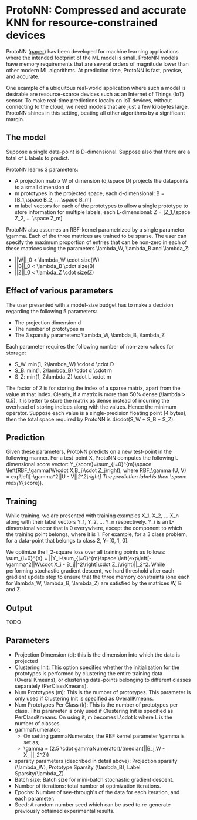 # ProtoNN: Compressed and accurate KNN for resource-constrained devices

ProtoNN ([paper](http://manikvarma.org/pubs/gupta17.pdf)) has been developed for machine learning applications where the intended footprint of the ML model is small. ProtoNN models have memory requirements that are several orders of magnitude lower than other modern ML algorithms. At prediction time, ProtoNN is fast, precise, and accurate. 

One example of a ubiquitous real-world application where such a model is desirable are resource-scarce devices such as an Internet of Things (IoT) sensor. To make real-time predictions locally on IoT devices, without connecting to the cloud, we need models that are just a few kilobytes large. ProtoNN shines in this setting, beating all other algorithms by a significant margin. 

## The model
Suppose a single data-point is D-dimensional. Suppose also that there are a total of L labels to predict. 

ProtoNN learns 3 parameters:
- A projection matrix W of dimension (d,\space D) projects the datapoints to a small dimension d
- m prototypes in the projected space, each d-dimensional: B = [B_1,\space B_2, ... \space B_m]
- m label vectors for each of the prototypes to allow a single prototype to store information for multiple labels, each L-dimensional: Z = [Z_1,\space Z_2, ... \space Z_m]

ProtoNN also assumes an RBF-kernel parametrized by a single parameter \gamma. Each of the three matrices are trained to be sparse. The user can specify the maximum proportion of entries that can be non-zero in each of these matrices using the parameters \lambda_W, \lambda_B and \lambda_Z:
- ||W||_0 < \lambda_W \cdot size(W)
- ||B||_0 < \lambda_B \cdot size(B)
- ||Z||_0 < \lambda_Z \cdot size(Z) 

## Effect of various parameters
The user presented with a model-size budget has to make a decision regarding the following 5 parameters: 
- The projection dimension d
- The number of prototypes m
- The 3 sparsity parameters: \lambda_W, \lambda_B, \lambda_Z
 
Each parameter requires the following number of non-zero values for storage:
- S_W: min(1, 2\lambda_W) \cdot d \cdot D
- S_B: min(1, 2\lambda_B) \cdot d \cdot m
- S_Z: min(1, 2\lambda_Z) \cdot L \cdot m

The factor of 2 is for storing the index of a sparse matrix, apart from the value at that index. Clearly, if a matrix is more than 50% dense (\lambda > 0.5), it is better to store the matrix as dense instead of incurring the overhead of storing indices along with the values. Hence the minimum operator. 
Suppose each value is a single-precision floating point (4 bytes), then the total space required by ProtoNN is 4\cdot(S_W + S_B + S_Z).

## Prediction
Given these parameters, ProtoNN predicts on a new test-point in the following manner. For a test-point X, ProtoNN computes the following L dimensional score vector:
Y_{score}=\sum_{j=0}^{m}\space \left(RBF_\gamma(W\cdot X,B_j)\cdot Z_j\right), where
RBF_\gamma (U, V) = exp\left[-\gamma^2||U - V||_2^2\right]
The prediction label is then \space max(Y_{score}). 

## Training 
While training, we are presented with training examples X_1, X_2, ... X_n along with their label vectors Y_1, Y_2, ... Y_n respectively. Y_i is an L-dimensional vector that is 0 everywhere, except the component to which the training point belongs, where it is 1.  For example, for a 3 class problem, for a data-point that belongs to class 2, Y=[0, 1, 0]. 

We optimize the l_2-square loss over all training points as follows:  \sum_{i=0}^{n} = ||Y_i-\sum_{j=0}^{m}\space \left(exp\left[-\gamma^2||W\cdot X_i - B_j||^2\right]\cdot Z_j\right)||_2^2. 
While performing stochastic gradient descent, we hard threshold after each gradient update step to ensure that the three memory constraints (one each for \lambda_W, \lambda_B, \lambda_Z) are satisfied by the matrices W, B and Z. 

## Output
TODO

## Parameters
- Projection Dimension (d): this is the dimension into which the data is projected
- Clustering Init: This option specifies whether the initialization for the prototypes is performed by clustering the entire training data (OverallKmeans), or clustering data-points belonging to different classes separately (PerClassKmeans). 
- Num Prototypes (m): This is the number of prototypes. This parameter is only used if Clustering Init is specified as OverallKmeans. 
- Num Prototypes Per Class (k): This is the number of prototypes per class. This parameter is only used if Clustering Init is specified as PerClassKmeans. On using it, m becomes L\cdot k where L is the number of classes. 
- gammaNumerator:
    - On setting gammaNumerator, the RBF kernel parameter \gamma is set as;
    - \gamma = (2.5 \cdot gammaNumerator)/(median(||B_j,W - X_i||_2^2))
- sparsity parameters (described in detail above): Projection sparsity (\lambda_W), Prototype Sparsity (\lambda_B), Label Sparsity(\lambda_Z).
- Batch size: Batch size for mini-batch stochastic gradient descent.
- Number of iterations: total number of optimization iterations.
- Epochs: Number of see-through's of the data for each iteration, and each parameter. 
- Seed: A random number seed which can be used to re-generate previously obtained experimental results. 
